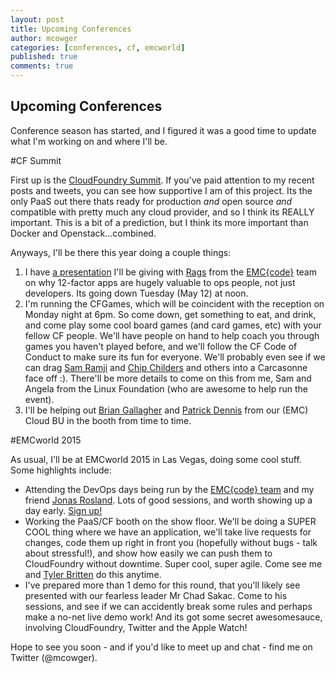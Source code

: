 ```yaml
---
layout: post
title: Upcoming Conferences
author: mcowger
categories: [conferences, cf, emcworld]
published: true
comments: true
---
```


## Upcoming Conferences

Conference season has started, and I figured it was a good time to update what I'm working on and where I'll be.

#CF Summit

First up is the [CloudFoundry Summit](http://www.cfsummit.com/).  If you've paid attention to my recent posts and tweets, you can see how supportive I am of this project.  Its the only PaaS out there thats ready for production *and* open source *and* compatible with pretty much any cloud provider, and so I think its REALLY important.  This is a bit of a prediction, but I think its more important than Docker and Openstack...combined.

Anyways, I'll be there this year doing a couple things:

1. I have [a presentation](http://sched.co/2tv3) I'll be giving with [Rags](https://twitter.com/ragss) from the [EMC{code}](http://emccode.github.io/) team on why 12-factor apps are hugely valuable to ops people, not just developers.  Its going down Tuesday (May 12) at noon.
2. I'm running the CFGames, which will be coincident with the reception on Monday night at 6pm.  So come down, get something to eat, and drink, and come play some cool board games (and card games, etc) with your fellow CF people.  We'll have people on hand to help coach you through games you haven't played before, and we'll follow the CF Code of Conduct to make sure its fun for everyone.   We'll probably even see if we can drag [Sam Ramji](https://twitter.com/sramji) and [Chip Childers](https://twitter.com/chipchilders) and others into a Carcasonne face off :).
There'll be more details to come on this from me, Sam and Angela from the Linux Foundation (who are awesome to help run the event).
3. I'll be helping out [Brian Gallagher](https://twitter.com/bgallagher32) and [Patrick Dennis](https://twitter.com/_patrick_dennis) from our (EMC) Cloud BU in the booth from time to time.  

#EMCworld 2015

As usual, I'll be at EMCworld 2015 in Las Vegas, doing some cool stuff.  Some highlights include:

* Attending the DevOps days being run by the [EMC{code} team](http://emccode.github.io/) and my friend [Jonas Rosland](http://jonasrosland.com/).  Lots of good sessions, and worth showing up a day early.  [Sign up!](http://www.eventbrite.com/e/devops-emc-world-tickets-15881059677)
* Working the PaaS/CF booth on the show floor.  We'll be doing a SUPER COOL thing where we have an application, we'll take live requests for changes, code them up right in front you (hopefully without bugs - talk about stressful!), and show how easily we can push them to CloudFoundry without downtime.  Super cool, super agile.  Come see me and [Tyler Britten](https://twitter.com/vmtyler) do this anytime.
* I've prepared more than 1 demo for this round, that you'll likely see presented with our fearless leader Mr Chad Sakac.  Come to his sessions, and see if we can accidently break some rules and perhaps make a no-net live demo work!  And its got some secret awesomesauce, involving CloudFoundry, Twitter and the Apple Watch!


Hope to see you soon - and if you'd like to meet up and chat - find me on Twitter (@mcowger).
